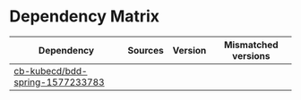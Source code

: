 # Dependency Matrix

Dependency | Sources | Version | Mismatched versions
---------- | ------- | ------- | -------------------
[cb-kubecd/bdd-spring-1577233783](https://github.com/cb-kubecd/bdd-spring-1577233783.git) |  | []() | 
